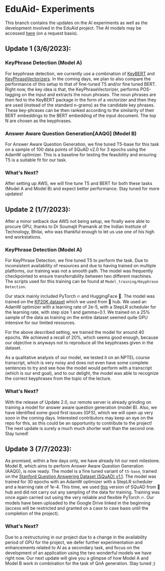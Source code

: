 # EduAid- Experiments
This branch contains the updates on the AI experiments as well as the development involved in the EduAid project. The AI models may be accessed [here](https://drive.google.com/drive/folders/12Srtnl8zqjO3_MEP85t6X44alc7AGcol?usp=sharing) (on a request basis). 

## Update 1 (3/6/2023): 
### KeyPhrase Detection (Model A)
For keyphrase detection, we currently use a combination of [KeyBERT](https://github.com/MaartenGr/KeyBERT) and [KeyPhraseVectorizers](https://github.com/TimSchopf/KeyphraseVectorizers).
In the coming days, we plan to also compare the performance of this setup to that of fine-tuned T5 and/or fine tuned BERT. Right now, the key idea is that, the KeyPhraseVectorizer,
performs POS-tagging on the input and extracts the noun phrases. The noun phrases are then fed to the KeyBERT package in the form of a vectorizer and then they are used 
(instead of the standard n-grams) as the candidate key phrases. These key-phrases can be then ranked according to the similarity of their BERT embeddings to the BERT embedding
of the input document. The top N are chosen as the keyphrases. 

### Answer Aware Question Generation[AAQG] (Model B)
For Answer Aware Question Generation, we fine tuned T5-base for this task on a sample of 100 data points of SQuAD v2.0 for 3 epochs using the AdamW optimizer. This is a baseline
for testing the feasibility and ensuring T5 is a suitable fit for our task.
### What's Next?

After setting up AWS, we will fine tune T5 and BERT for both these tasks (Model A and Model B) and expect better performance. Stay tuned for more updates!


## Update 2 (1/7/2023):
After a minor setback due AWS not being setup, we finally were able to procure GPU, thanks to Dr Soumajit Pramanik at the Indian Institute of Technology, Bhilai, who was thankful enough to let us use one of his high end workstations. 

### KeyPhrase Detection (Model A)

For KeyPhrase Detection, we fine tuned T5 to perform the task. Due to inconsistent availability of resources and due to having trained on multiple platforms, our training was not a smooth path. The model was frequently checkpointed to ensure transferrability between two different machines. The scripts used for this training can be found at ```Model_training/Keyphrase Detection```. 

Our stack mainly included PyTorch 🔥 and HuggingFace 🤗. 
The model was trained on the [KP20K dataset](https://huggingface.co/datasets/taln-ls2n/kp20k) which we used from 🤗 hub. We used an AdamW optimizer with a learning rate of 2e-5, with a StepLR scheduler for the learning rate, with step size 1 and gamma=0.1. We trained on a 25% sample of the data as training on the entire dataset seemed quite GPU intensive for our limited resources. 

For the above described setting, we trained the model for around 40 epochs. We achieved a recall of 20%, which seems good enough, because our objective is anyways not to reproduce all the keyphrases given in the dataset.

As a qualitative analysis of our model, we tested it on an NPTEL course transcript, which is very noisy and does not even have some complete sentences to try and see how the model would perform with a transcript (which is our end goal), and to our delight, the model was able to recognize the correct keyphrases from the topic of the lecture. 

### What's Next?
With the release of Update 2.0, our remote server is already grinding on training a model for answer aware question generation (model B). Also, we have identified some good first issues (GFS), which we will open up very soon in the coming days. Interested contributors may keep an eye on the repo for this, as this could be an opportunity to contribute to the project! The next update is surely a much much shorter wait than the second one. Stay tuned! 



## Update 3 (7/7/2023):

As promised, within a few days only, we have already hit our next milestone. Model B, which aims to perform Answer Aware Question Generation (AAQG), is now ready. The model is a fine tuned variant of `t5-base`, trained on the [Stanford Question Answering Dataset (SQuAD) v1.1](https://rajpurkar.github.io/SQuAD-explorer/explore/1.1/dev/). The model was trained for 30 epochs with an AdamW optimizer with a StepLR scheduler and a learning rate of 1e-4. This time, we used [this](https://huggingface.co/datasets/squad) version of SQuAD from 🤗 hub and did not carry out any sampling of the data for training. Training was once again carried out using the very reliable and flexible PyTorch 🔥. Our models have been uploaded to the Google Drive linked in the beginning (access will be restricted and granted on a case to case basis until the completion of the project). 

### What's Next?
Due to a restructuring in our project due to a change in the availability period of GPU for the project, we defer further experimentation and enhancements related to AI as a secondary task, and focus on the development of an application using the two wonderful models we have right now. Our next update will give you a glimpse of how Model A and Model B work in combination for the task of QnA generation. Stay tuned ;)

